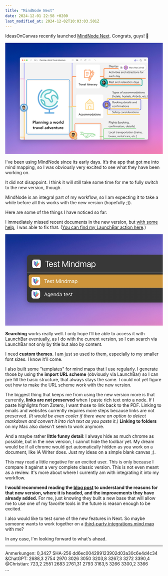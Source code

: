 ```yaml
---
title: "MindNode Next"
date: 2024-12-01 22:58 +0200
last_modified_at: 2024-12-02T10:03:03.501Z
---
```


IdeasOnCanvas recently launched [MindNode Next](https://mindnode.com/post/mindnode-next-for-iphone-ipad-and-mac). Congrats, guys! 🎉  

![Mindnode Next Press Screenshot](/assets/images/mindnode_next.jpg)

I've been using MindNode since its early days. It’s the app that got me into mind mapping, so I was obviously very excited to see what they have been working on.  

It did not disappoint. I think it will still take some time for me to fully switch to the new version, though.  

MindNode is an integral part of my workflow, so I am expecting it to take a while before all this works with the new version (hopefully ;)).  

Here are some of the things I have noticed so far:  

I immediately missed recent documents in the new version, but [with some help](https://mastodon.cloud/@markusms/113511452877811649), I was able to fix that. ([You can find my LaunchBar action here](https://github.com/Ptujec/LaunchBar/tree/master/Recent-MindNodeNext-Documents).) 

![Mindnode Next Press Screenshot](/assets/images/mindnode_next_lbaction.jpg)

**Searching** works really well. I only hope I’ll be able to access it with LaunchBar eventually, as I do with the current version, so I can search via LaunchBar not only by title but also by content.  

I need **custom themes**. I am just so used to them, especially to my smaller font sizes. I know it'll come. 

I also built some "templates" for mind maps that I use regularly. I generate those by using the **import URL scheme** (obviously via LaunchBar) so I can pre fill the basic structure, that always stays the same. I could not yet figure out how to make the URL scheme work with the new version.  

The biggest thing that keeps me from using the new version more is that currently, **links are not preserved** when I paste rich text onto a node. If I paste highlights from Zotero, I want those to link back to the PDF. Linking to emails and websites currently requires more steps because links are not preserved. *(It would be even cooler if there were an option to detect markdown and convert it into rich text as you paste it.)*  **Linking to folders** on my Mac also doesn't seem to work anymore.  

And a maybe rather **little funny detail**: I always hide as much chrome as possible, but in the new version, I cannot hide the toolbar yet. My dream would be if all chrome would get automatically hidden as you work on a document, like iA Writer does. Just my ideas on a simple blank canvas ;). 

This may read a little negative for an excited user. This is only because I compare it against a very complete classic version. This is not even meant as a review. It's more about where I currently am with integrating it into my workflow.

**I would recommend reading the [blog post](https://mindnode.com/post/mindnode-next-for-iphone-ipad-and-mac) to understand the reasons for that new version, where it is headed, and the improvements they have already added.** For me, just knowing they built a new base that will allow me to use one of my favorite tools in the future is reason enough to be excited.

I also would like to test some of the new features in Next. So maybe someone wants to work together on a [third-party integrations mind map](https://www.icloud.com/share/039wg3nchAr-mt-7g9OKUNZbA#Mindmap_4) with me?

In any case, I'm looking forward to what's ahead.

---
Anmerkungen: 0,3427 SHA-256 dd6ec004299123902d03a30c6e4d4c34  
&ChatGPT: 2688,3 2754 2970 3026 3050 3203,8 3267,3 3272 3390,4  
@Christian: 723,2 2551 2683 2761,31 2793 3163,5 3266 3300,2 3366  
...
